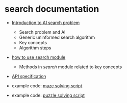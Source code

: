 
# search documentation


- [Introduction to AI search problem](intro.md)
  * Search problem and AI
  * Generic uninformed search algorithm
  * Key concepts
  * Algorithm steps


- [how to use search module](howto.md)
  * Methods in *search* module related to key concepts

- [API specification](api.md)

- example code: [maze solving script](../maze/maze.py)

- example code: [puzzle solving script](../puzzle/puzzle.py)